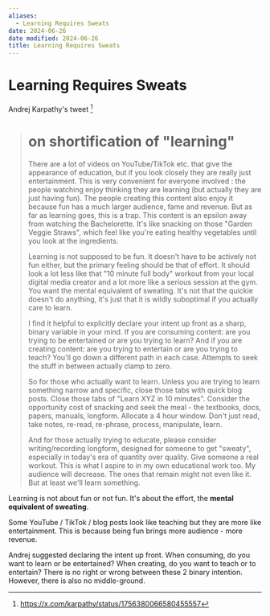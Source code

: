 ```yaml
---
aliases:
  - Learning Requires Sweats
date: 2024-06-26
date modified: 2024-06-26
title: Learning Requires Sweats
---
```


# Learning Requires Sweats

Andrej Karpathy's tweet [^1]

> # on shortification of "learning"
>
> There are a lot of videos on YouTube/TikTok etc. that give the appearance of education, but if you look closely they are really just entertainment. This is very convenient for everyone involved : the people watching enjoy thinking they are learning (but actually they are just having fun). The people creating this content also enjoy it because fun has a much larger audience, fame and revenue. But as far as learning goes, this is a trap. This content is an epsilon away from watching the Bachelorette. It's like snacking on those "Garden Veggie Straws", which feel like you're eating healthy vegetables until you look at the ingredients.
>
> Learning is not supposed to be fun. It doesn't have to be actively not fun either, but the primary feeling should be that of effort. It should look a lot less like that "10 minute full body" workout from your local digital media creator and a lot more like a serious session at the gym. You want the mental equivalent of sweating. It's not that the quickie doesn't do anything, it's just that it is wildly suboptimal if you actually care to learn.
>
> I find it helpful to explicitly declare your intent up front as a sharp, binary variable in your mind. If you are consuming content: are you trying to be entertained or are you trying to learn? And if you are creating content: are you trying to entertain or are you trying to teach? You'll go down a different path in each case. Attempts to seek the stuff in between actually clamp to zero.
>
> So for those who actually want to learn. Unless you are trying to learn something narrow and specific, close those tabs with quick blog posts. Close those tabs of "Learn XYZ in 10 minutes". Consider the opportunity cost of snacking and seek the meal - the textbooks, docs, papers, manuals, longform. Allocate a 4 hour window. Don't just read, take notes, re-read, re-phrase, process, manipulate, learn.
>
> And for those actually trying to educate, please consider writing/recording longform, designed for someone to get "sweaty", especially in today's era of quantity over quality. Give someone a real workout. This is what I aspire to in my own educational work too. My audience will decrease. The ones that remain might not even like it. But at least we'll learn something.

Learning is not about fun or not fun. It's about the effort, the **mental equivalent of sweating**.

Some YouTube / TikTok / blog posts look like teaching but they are more like entertainment. This is because being fun brings more audience - more revenue.

Andrej suggested declaring the intent up front. When consuming, do you want to learn or be entertained? When creating, do you want to teach or to entertain? There is no right or wrong between these 2 binary intention. However, there is also no middle-ground.

[^1]: https://x.com/karpathy/status/1756380066580455557
